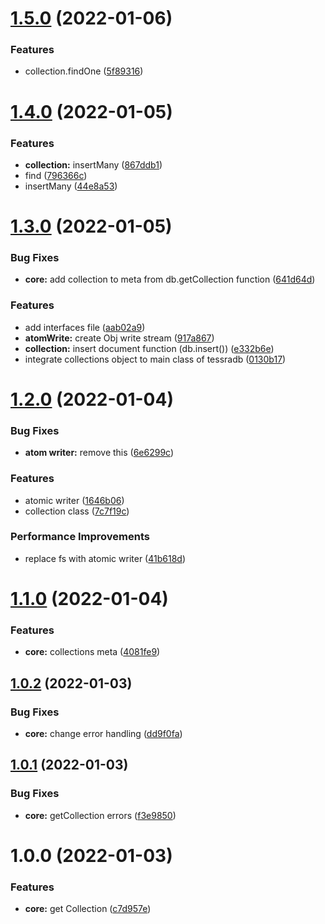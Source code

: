 # [1.5.0](https://github.com/artegoser/TessraDB/compare/v1.4.0...v1.5.0) (2022-01-06)


### Features

* collection.findOne ([5f89316](https://github.com/artegoser/TessraDB/commit/5f8931643ecb479cd945d1a192af5a93438a158e))

# [1.4.0](https://github.com/artegoser/TessraDB/compare/v1.3.0...v1.4.0) (2022-01-05)


### Features

* **collection:** insertMany ([867ddb1](https://github.com/artegoser/TessraDB/commit/867ddb1df752d4d2b5119c196a98d348f4c7faea))
* find ([796366c](https://github.com/artegoser/TessraDB/commit/796366c2a0872d5335b211808daa6f7e757b5a8f))
* insertMany ([44e8a53](https://github.com/artegoser/TessraDB/commit/44e8a53a1ff134c0637924de5dcab27e5d22eed0))

# [1.3.0](https://github.com/artegoser/TessraDB/compare/v1.2.0...v1.3.0) (2022-01-05)


### Bug Fixes

* **core:** add collection to meta from db.getCollection function ([641d64d](https://github.com/artegoser/TessraDB/commit/641d64d95df8890208d879ae248b7bfdf6fcfc53))


### Features

* add interfaces file ([aab02a9](https://github.com/artegoser/TessraDB/commit/aab02a950704c86a672938299dc30cc2270ce97e))
* **atomWrite:** create Obj write stream ([917a867](https://github.com/artegoser/TessraDB/commit/917a8678fb9d678cd94eb24043d38f7f0f477dd2))
* **collection:** insert document function (db.insert()) ([e332b6e](https://github.com/artegoser/TessraDB/commit/e332b6e029287be77561521077b88ad62dfba0d3))
* integrate collections object to main class of tessradb ([0130b17](https://github.com/artegoser/TessraDB/commit/0130b1762dcaab7ef622c6aedeeef8321f201080))

# [1.2.0](https://github.com/artegoser/TessraDB/compare/v1.1.0...v1.2.0) (2022-01-04)


### Bug Fixes

* **atom writer:** remove this ([6e6299c](https://github.com/artegoser/TessraDB/commit/6e6299c48aba9d25690b1c88e268d681ae52a4df))


### Features

* atomic writer ([1646b06](https://github.com/artegoser/TessraDB/commit/1646b06fcde00b2100f1b0a617fd3221631f1228))
* collection class ([7c7f19c](https://github.com/artegoser/TessraDB/commit/7c7f19c2ef1b9dcbdd39bedc2c33ae2e6b8a88e8))


### Performance Improvements

* replace fs with atomic writer ([41b618d](https://github.com/artegoser/TessraDB/commit/41b618d4eadf6c7c97084e4ac156f50cb0f0d2b0))

# [1.1.0](https://github.com/artegoser/TessraDB/compare/v1.0.2...v1.1.0) (2022-01-04)


### Features

* **core:** collections meta ([4081fe9](https://github.com/artegoser/TessraDB/commit/4081fe96dd811dc2ecfd978a7a118024d47d76b7))

## [1.0.2](https://github.com/artegoser/TessraDB/compare/v1.0.1...v1.0.2) (2022-01-03)


### Bug Fixes

* **core:** change error handling ([dd9f0fa](https://github.com/artegoser/TessraDB/commit/dd9f0faef4e74a67480fdad6ef7f1869fd66646c))

## [1.0.1](https://github.com/artegoser/TessraDB/compare/v1.0.0...v1.0.1) (2022-01-03)


### Bug Fixes

* **core:** getCollection errors ([f3e9850](https://github.com/artegoser/TessraDB/commit/f3e98506562a59a5b9f3c9ed88b0027b542f1fc5))

# 1.0.0 (2022-01-03)


### Features

* **core:** get Collection ([c7d957e](https://github.com/artegoser/TessraDB/commit/c7d957e230c1b04ee33e105e97f320495bd40f2f))
